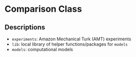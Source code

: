# Comparison Class
## Descriptions
* `experiments`: Amazon Mechanical Turk (AMT) experiments
* `lib`: local library of helper functions/packages for `models`
* `models`: computational models